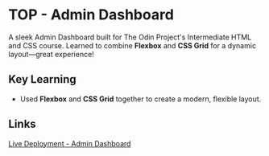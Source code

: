 # TOP - Admin Dashboard

A sleek Admin Dashboard built for The Odin Project's Intermediate HTML and CSS course. Learned to combine **Flexbox** and **CSS Grid** for a dynamic layout—great experience!

## Key Learning
- Used **Flexbox** and **CSS Grid** together to create a modern, flexible layout.

## Links
[Live Deployment - Admin Dashboard](https://whatisaprocoder.github.io/odin-admin-dashboard/)